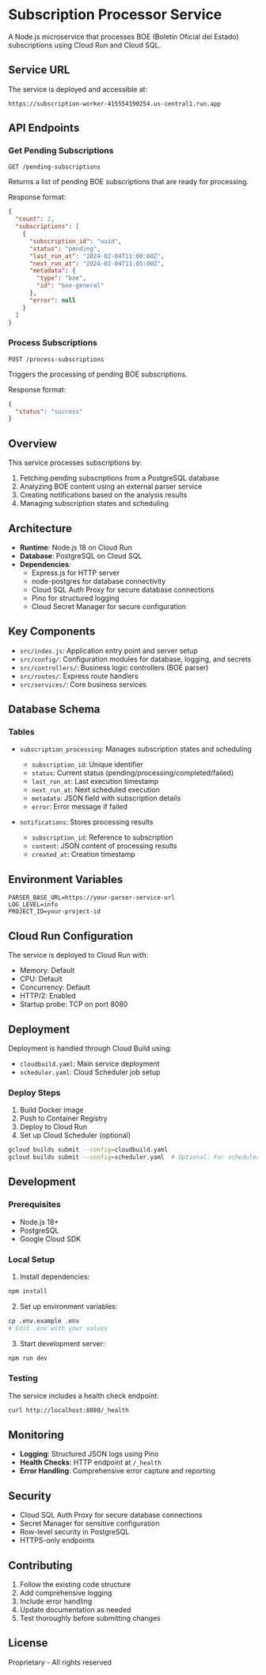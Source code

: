 # Subscription Processor Service

A Node.js microservice that processes BOE (Boletín Oficial del Estado) subscriptions using Cloud Run and Cloud SQL.

## Service URL

The service is deployed and accessible at:
```
https://subscription-worker-415554190254.us-central1.run.app
```

## API Endpoints

### Get Pending Subscriptions
```http
GET /pending-subscriptions
```
Returns a list of pending BOE subscriptions that are ready for processing.

Response format:
```json
{
  "count": 2,
  "subscriptions": [
    {
      "subscription_id": "uuid",
      "status": "pending",
      "last_run_at": "2024-02-04T11:00:00Z",
      "next_run_at": "2024-02-04T11:05:00Z",
      "metadata": {
        "type": "boe",
        "id": "boe-general"
      },
      "error": null
    }
  ]
}
```

### Process Subscriptions
```http
POST /process-subscriptions
```
Triggers the processing of pending BOE subscriptions.

Response format:
```json
{
  "status": "success"
}
```


## Overview

This service processes subscriptions by:
1. Fetching pending subscriptions from a PostgreSQL database
2. Analyzing BOE content using an external parser service
3. Creating notifications based on the analysis results
4. Managing subscription states and scheduling

## Architecture

- **Runtime**: Node.js 18 on Cloud Run
- **Database**: PostgreSQL on Cloud SQL
- **Dependencies**:
  - Express.js for HTTP server
  - node-postgres for database connectivity
  - Cloud SQL Auth Proxy for secure database connections
  - Pino for structured logging
  - Cloud Secret Manager for secure configuration

## Key Components

- `src/index.js`: Application entry point and server setup
- `src/config/`: Configuration modules for database, logging, and secrets
- `src/controllers/`: Business logic controllers (BOE parser)
- `src/routes/`: Express route handlers
- `src/services/`: Core business services

## Database Schema

### Tables

- `subscription_processing`: Manages subscription states and scheduling
  - `subscription_id`: Unique identifier
  - `status`: Current status (pending/processing/completed/failed)
  - `last_run_at`: Last execution timestamp
  - `next_run_at`: Next scheduled execution
  - `metadata`: JSON field with subscription details
  - `error`: Error message if failed

- `notifications`: Stores processing results
  - `subscription_id`: Reference to subscription
  - `content`: JSON content of processing results
  - `created_at`: Creation timestamp

## Environment Variables

```env
PARSER_BASE_URL=https://your-parser-service-url
LOG_LEVEL=info
PROJECT_ID=your-project-id
```

## Cloud Run Configuration

The service is deployed to Cloud Run with:
- Memory: Default
- CPU: Default
- Concurrency: Default
- HTTP/2: Enabled
- Startup probe: TCP on port 8080

## Deployment

Deployment is handled through Cloud Build using:
- `cloudbuild.yaml`: Main service deployment
- `scheduler.yaml`: Cloud Scheduler job setup

### Deploy Steps

1. Build Docker image
2. Push to Container Registry
3. Deploy to Cloud Run
4. Set up Cloud Scheduler (optional)

```bash
gcloud builds submit --config=cloudbuild.yaml
gcloud builds submit --config=scheduler.yaml  # Optional: For scheduler setup
```

## Development

### Prerequisites

- Node.js 18+
- PostgreSQL
- Google Cloud SDK

### Local Setup

1. Install dependencies:
```bash
npm install
```

2. Set up environment variables:
```bash
cp .env.example .env
# Edit .env with your values
```

3. Start development server:
```bash
npm run dev
```

### Testing

The service includes a health check endpoint:
```bash
curl http://localhost:8080/_health
```

## Monitoring

- **Logging**: Structured JSON logs using Pino
- **Health Checks**: HTTP endpoint at `/_health`
- **Error Handling**: Comprehensive error capture and reporting

## Security

- Cloud SQL Auth Proxy for secure database connections
- Secret Manager for sensitive configuration
- Row-level security in PostgreSQL
- HTTPS-only endpoints

## Contributing

1. Follow the existing code structure
2. Add comprehensive logging
3. Include error handling
4. Update documentation as needed
5. Test thoroughly before submitting changes

## License

Proprietary - All rights reserved